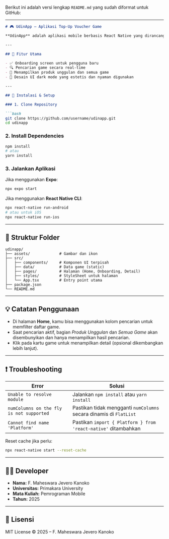 Berikut ini adalah versi lengkap `README.md` yang sudah diformat untuk GitHub:

---

```md
# 🎮 UdinApp – Aplikasi Top-Up Voucher Game

**UdinApp** adalah aplikasi mobile berbasis React Native yang dirancang untuk memudahkan pengguna melakukan pencarian dan top-up voucher game favorit mereka. Aplikasi ini menampilkan onboarding interaktif, daftar produk unggulan, dan fitur pencarian game dengan antarmuka yang modern dan responsif.

---

## 📱 Fitur Utama

- ✅ Onboarding screen untuk pengguna baru
- 🔍 Pencarian game secara real-time
- 🌟 Menampilkan produk unggulan dan semua game
- 🎨 Desain UI dark mode yang estetis dan nyaman digunakan

---

## 🚀 Instalasi & Setup

### 1. Clone Repository

```bash
git clone https://github.com/username/udinapp.git
cd udinapp
```

### 2. Install Dependencies

```bash
npm install
# atau
yarn install
```

### 3. Jalankan Aplikasi

Jika menggunakan **Expo**:

```bash
npx expo start
```

Jika menggunakan **React Native CLI**:

```bash
npx react-native run-android
# atau untuk iOS
npx react-native run-ios
```

---

## 📁 Struktur Folder

```
udinapp/
├── assets/             # Gambar dan ikon
├── src/
│   ├── components/     # Komponen UI terpisah
│   ├── data/           # Data game (static)
│   ├── pages/          # Halaman (Home, Onboarding, Detail)
│   ├── styles/         # StyleSheet untuk halaman
│   └── App.tsx         # Entry point utama
├── package.json
└── README.md
```

---

## 💡 Catatan Penggunaan

- Di halaman **Home**, kamu bisa menggunakan kolom pencarian untuk memfilter daftar game.
- Saat pencarian aktif, bagian *Produk Unggulan* dan *Semua Game* akan disembunyikan dan hanya menampilkan hasil pencarian.
- Klik pada kartu game untuk menampilkan detail (opsional dikembangkan lebih lanjut).

---

## ❗ Troubleshooting

| Error | Solusi |
|------|--------|
| `Unable to resolve module` | Jalankan `npm install` atau `yarn install` |
| `numColumns on the fly is not supported` | Pastikan tidak mengganti `numColumns` secara dinamis di `FlatList` |
| `Cannot find name 'Platform'` | Pastikan `import { Platform } from 'react-native'` ditambahkan |

Reset cache jika perlu:
```bash
npx react-native start --reset-cache
```

---

## 👨‍💻 Developer

- **Nama:** F. Maheswara Jevero Kanoko  
- **Universitas:** Primakara University  
- **Mata Kuliah:** Pemrograman Mobile  
- **Tahun:** 2025

---

## 📄 Lisensi

MIT License © 2025 – F. Maheswara Jevero Kanoko